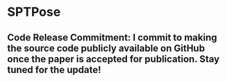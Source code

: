 # SPTPose
## Code Release Commitment: I commit to making the source code publicly available on GitHub once the paper is accepted for publication. Stay tuned for the update!
